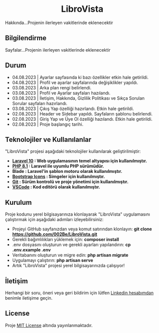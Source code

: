 <h1 style="text-align:center;">LibroVista</h1>
Hakkında...Projenin ilerleyen vakitlerinde eklenecektir

## Bilgilendirme
Sayfalar...Projenin ilerleyen vakitlerinde eklenecektir

## Durum
- 04.08.2023 | Ayarlar sayfasında ki bazı özellikler etkin hale getirildi.
- 04.08.2023 | Profil ve ayarlar sayfalarında değişiklikler yapıldı.
- 03.08.2023 | Arka plan rengi belirlendi.
- 03.08.2023 | Profil ve Ayarlar sayfaları hazılandı.
- 03.08.2023 | İletişim, Hakkında, Gizlilik Politikası ve Sıkça Sorulan Sorular sayfaları hazırlandı.
- 03.08.2023 | Çıkış Yap özelliği hazırlandı. Etkin hale getirildi.
- 02.08.2023 | Header ve Sidebar yapıldı. Sayfaların şablonu belirlendi.
- 02.08.2023 | Giriş Yap ve Üye Ol özelliği hazılandı. Etkin hale getirildi.
- 02.08.2023 | Proje başlangıç tarihi.

## Teknolojiler ve Kullanılanlar
"LibroVista" projesi aşağıdaki teknolojiler kullanılarak geliştirilmiştir:

- **[Laravel 10](https://laravel.com/) : Web uygulamasının temel altyapısı için kullanılmıştır.**
- **[PHP 8.1](https://www.php.net/) : Laravel ile uyumlu PHP sürümüdür.**
- **Blade : Laravel'in şablon motoru olarak kullanılmıştır.**
- **[Bootstrap Icons](https://icons.getbootstrap.com/) : Simgeler için kullanılmıştır.**
- **[Git](https://git-scm.com/) : Sürüm kontrolü ve proje yönetimi için kullanılmıştır.**
- **[VSCode](https://code.visualstudio.com/) : Kod editörü olarak kullanılmıştır.**

## Kurulum
Proje kodunu yerel bilgisayarınıza klonlayarak "LibroVista" uygulamasını çalıştırmak için aşağıdaki adımları izleyebilirsiniz:

- Projeyi GitHub sayfanızdan veya komut satırından klonlayın: **git clone https://github.com/002Be/LibroVista.git**
- Gerekli bağımlılıkları yüklemek için: **composer install**
- .env dosyasını oluşturun ve gerekli ayarları yapılandırın: **cp .env.example .env**
- Veritabanını oluşturun ve migre edin: **php artisan migrate**
- Uygulamayı çalıştırın: **php artisan serve**
- Artık "LibroVista" projesi yerel bilgisayarınızda çalışıyor!

## İletişim
Herhangi bir soru, öneri veya geri bildirim için lütfen <a href="https://www.linkedin.com/in/0berke0ozdemir0/" target="_blank">Linkedin hesabımdan</a> benimle iletişime geçin.

## License
Proje [MIT License](./LICENSE) altında yayınlanmaktadır.